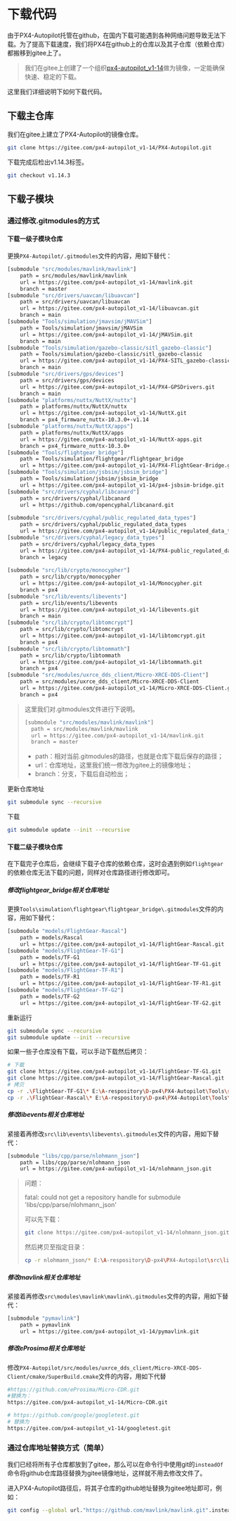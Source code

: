 # 下载代码

由于PX4-Autopilot托管在github，在国内下载可能遇到各种网络问题导致无法下载。为了提高下载速度，我们将PX4在github上的仓库以及其子仓库（依赖仓库）都搬移到gitee上了。

> 我们在gitee上创建了一个组织[px4-autopilot_v1-14](https://gitee.com/px4-autopilot_v1-14)做为镜像，一定能确保快速、稳定的下载。

这里我们详细说明下如何下载代码。

## 下载主仓库

我们在gitee上建立了PX4-Autopilot的镜像仓库。

```bash
git clone https://gitee.com/px4-autopilot_v1-14/PX4-Autopilot.git
```

下载完成后检出v1.14.3标签。

```bash
git checkout v1.14.3
```

## 下载子模块

### 通过修改.gitmodules的方式

#### 下载一级子模块仓库

更换`PX4-Autopilot/.gitmodules`文件的内容，用如下替代：

```bash
[submodule "src/modules/mavlink/mavlink"]
	path = src/modules/mavlink/mavlink
	url = https://gitee.com/px4-autopilot_v1-14/mavlink.git
	branch = master
[submodule "src/drivers/uavcan/libuavcan"]
	path = src/drivers/uavcan/libuavcan
	url = https://gitee.com/px4-autopilot_v1-14/libuavcan.git
	branch = main
[submodule "Tools/simulation/jmavsim/jMAVSim"]
	path = Tools/simulation/jmavsim/jMAVSim
	url = https://gitee.com/px4-autopilot_v1-14/jMAVSim.git
	branch = main
[submodule "Tools/simulation/gazebo-classic/sitl_gazebo-classic"]
	path = Tools/simulation/gazebo-classic/sitl_gazebo-classic
	url = https://gitee.com/px4-autopilot_v1-14/PX4-SITL_gazebo-classic.git
	branch = main
[submodule "src/drivers/gps/devices"]
	path = src/drivers/gps/devices
	url = https://gitee.com/px4-autopilot_v1-14/PX4-GPSDrivers.git
	branch = main
[submodule "platforms/nuttx/NuttX/nuttx"]
	path = platforms/nuttx/NuttX/nuttx
	url = https://gitee.com/px4-autopilot_v1-14/NuttX.git
	branch = px4_firmware_nuttx-10.3.0+-v1.14
[submodule "platforms/nuttx/NuttX/apps"]
	path = platforms/nuttx/NuttX/apps
	url = https://gitee.com/px4-autopilot_v1-14/NuttX-apps.git
	branch = px4_firmware_nuttx-10.3.0+
[submodule "Tools/flightgear_bridge"]
	path = Tools/simulation/flightgear/flightgear_bridge
	url = https://gitee.com/px4-autopilot_v1-14/PX4-FlightGear-Bridge.git
[submodule "Tools/simulation/jsbsim/jsbsim_bridge"]
	path = Tools/simulation/jsbsim/jsbsim_bridge
	url = https://gitee.com/px4-autopilot_v1-14/px4-jsbsim-bridge.git
[submodule "src/drivers/cyphal/libcanard"]
	path = src/drivers/cyphal/libcanard
	url = https://github.com/opencyphal/libcanard.git
	
[submodule "src/drivers/cyphal/public_regulated_data_types"]
	path = src/drivers/cyphal/public_regulated_data_types
	url = https://gitee.com/px4-autopilot_v1-14/public_regulated_data_types.git
[submodule "src/drivers/cyphal/legacy_data_types"]
	path = src/drivers/cyphal/legacy_data_types
	url = https://gitee.com/px4-autopilot_v1-14/PX4-public_regulated_data_types.git
	branch = legacy
	
[submodule "src/lib/crypto/monocypher"]
	path = src/lib/crypto/monocypher
	url = https://gitee.com/px4-autopilot_v1-14/Monocypher.git
	branch = px4
[submodule "src/lib/events/libevents"]
	path = src/lib/events/libevents
	url = https://gitee.com/px4-autopilot_v1-14/libevents.git
	branch = main
[submodule "src/lib/crypto/libtomcrypt"]
	path = src/lib/crypto/libtomcrypt
	url = https://gitee.com/px4-autopilot_v1-14/libtomcrypt.git
	branch = px4
[submodule "src/lib/crypto/libtommath"]
	path = src/lib/crypto/libtommath
	url = https://gitee.com/px4-autopilot_v1-14/libtommath.git
	branch = px4
[submodule "src/modules/uxrce_dds_client/Micro-XRCE-DDS-Client"]
	path = src/modules/uxrce_dds_client/Micro-XRCE-DDS-Client
	url = https://gitee.com/px4-autopilot_v1-14/Micro-XRCE-DDS-Client.git
	branch = px4
```

> 这里我们对.gitmodules文件进行下说明。
>
> ```bash
> [submodule "src/modules/mavlink/mavlink"]
> 	path = src/modules/mavlink/mavlink
> 	url = https://gitee.com/px4-autopilot_v1-14/mavlink.git
> 	branch = master
> ```
>
> - path：相对当前.gitmodules的路径，也就是仓库下载后保存的路径；
> - url：仓库地址，这里我们统一修改为gitee上的镜像地址；
> - branch：分支，下载后自动检出；

更新仓库地址

```bash
git submodule sync --recursive
```

下载

```bash
git submodule update --init --recursive
```



#### 下载二级子模块仓库

在下载完子仓库后，会继续下载子仓库的依赖仓库，这时会遇到例如`flightgear`的依赖仓库无法下载的问题，同样对仓库路径进行修改即可。

##### 修改flightgear_bridge相关仓库地址

更换`Tools\simulation\flightgear\flightgear_bridge\.gitmodules`文件的内容，用如下替代：

```bash
[submodule "models/FlightGear-Rascal"]
	path = models/Rascal
	url = https://gitee.com/px4-autopilot_v1-14/FlightGear-Rascal.git
[submodule "models/FlightGear-TF-G1"]
	path = models/TF-G1
	url = https://gitee.com/px4-autopilot_v1-14/FlightGear-TF-G1.git
[submodule "models/FlightGear-TF-R1"]
	path = models/TF-R1
	url = https://gitee.com/px4-autopilot_v1-14/FlightGear-TF-R1.git
[submodule "models/FlightGear-TF-G2"]
	path = models/TF-G2
	url = https://gitee.com/px4-autopilot_v1-14/FlightGear-TF-G2.git

```

重新运行

```bash
git submodule sync --recursive
git submodule update --init --recursive
```

如果一些子仓库没有下载，可以手动下载然后拷贝：

```bash
# 下载
git clone https://gitee.com/px4-autopilot_v1-14/FlightGear-TF-G1.git    
git clone https://gitee.com/px4-autopilot_v1-14/FlightGear-Rascal.git    
# 拷贝
cp -r .\FlightGear-TF-G1\* E:\A-respository\D-px4\PX4-Autopilot\Tools\simulation\flightgear\flightgear_bridge\models\TF-G1
cp -r .\FlightGear-Rascal\* E:\A-respository\D-px4\PX4-Autopilot\Tools\simulation\flightgear\flightgear_bridge\models\Rascal
```

##### 修改libevents相关仓库地址

紧接着再修改`src\lib\events\libevents\.gitmodules`文件的内容，用如下替代：

```bash
[submodule "libs/cpp/parse/nlohmann_json"]
	path = libs/cpp/parse/nlohmann_json
	url = https://gitee.com/px4-autopilot_v1-14/nlohmann_json.git

```

> 问题：
>
> fatal: could not get a repository handle for submodule 'libs/cpp/parse/nlohmann_json'
>
> 可以先下载：
>
> ```bash
> git clone https://gitee.com/px4-autopilot_v1-14/nlohmann_json.git       
> ```
>
> 然后拷贝至指定目录：
>
> ```bash
> cp -r nlohmann_json/* E:\A-respository\D-px4\PX4-Autopilot\src\lib\events\libevents\libs\cpp\parse\nlohmann_json
> ```
>
> 

##### 修改mavlink相关仓库地址

紧接着再修改`src\modules\mavlink\mavlink\.gitmodules`文件的内容，用如下替代：

```bash
[submodule "pymavlink"]
	path = pymavlink
	url = https://gitee.com/px4-autopilot_v1-14/pymavlink.git
```

##### 修改eProsima相关仓库地址

修改`PX4-Autopilot/src/modules/uxrce_dds_client/Micro-XRCE-DDS-Client/cmake/SuperBuild.cmake`文件的内容，用如下代替

```bash
#https://github.com/eProsima/Micro-CDR.git
#替换为：
https://gitee.com/px4-autopilot_v1-14/Micro-CDR.git

# https://github.com/google/googletest.git
# 替换为
https://gitee.com/px4-autopilot_v1-14/googletest.git
```

### 通过仓库地址替换方式（简单）

我们已经将所有子仓库都放到了gitee，那么可以在命令行中使用git的`insteadOf`命令将github仓库路径替换为gitee镜像地址，这样就不用去修改文件了。

进入PX4-Autopilot路径后，将其子仓库的github地址替换为gitee地址即可，例如：

```bash
git config --global url."https://github.com/mavlink/mavlink.git".insteadOf https://gitee.com/px4-autopilot_v1-14/mavlink.git
```

